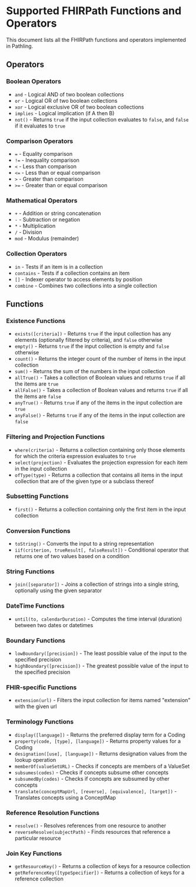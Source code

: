 # Supported FHIRPath Functions and Operators

This document lists all the FHIRPath functions and operators implemented in Pathling.

## Operators

### Boolean Operators
- `and` - Logical AND of two boolean collections
- `or` - Logical OR of two boolean collections
- `xor` - Logical exclusive OR of two boolean collections
- `implies` - Logical implication (if A then B)
- `not()` - Returns `true` if the input collection evaluates to `false`, and `false` if it evaluates to `true`

### Comparison Operators
- `=` - Equality comparison
- `!=` - Inequality comparison
- `<` - Less than comparison
- `<=` - Less than or equal comparison
- `>` - Greater than comparison
- `>=` - Greater than or equal comparison

### Mathematical Operators
- `+` - Addition or string concatenation
- `-` - Subtraction or negation
- `*` - Multiplication
- `/` - Division
- `mod` - Modulus (remainder)

### Collection Operators
- `in` - Tests if an item is in a collection
- `contains` - Tests if a collection contains an item
- `[]` - Indexer operator to access elements by position
- `combine` - Combines two collections into a single collection

## Functions

### Existence Functions
- `exists([criteria])` - Returns `true` if the input collection has any elements (optionally filtered by criteria), and `false` otherwise
- `empty()` - Returns `true` if the input collection is empty and `false` otherwise
- `count()` - Returns the integer count of the number of items in the input collection
- `sum()` - Returns the sum of the numbers in the input collection
- `allTrue()` - Takes a collection of Boolean values and returns `true` if all the items are `true`
- `allFalse()` - Takes a collection of Boolean values and returns `true` if all the items are `false`
- `anyTrue()` - Returns `true` if any of the items in the input collection are `true`
- `anyFalse()` - Returns `true` if any of the items in the input collection are `false`

### Filtering and Projection Functions
- `where(criteria)` - Returns a collection containing only those elements for which the criteria expression evaluates to `true`
- `select(projection)` - Evaluates the projection expression for each item in the input collection
- `ofType(type)` - Returns a collection that contains all items in the input collection that are of the given type or a subclass thereof

### Subsetting Functions
- `first()` - Returns a collection containing only the first item in the input collection

### Conversion Functions
- `toString()` - Converts the input to a string representation
- `iif(criterion, trueResult[, falseResult])` - Conditional operator that returns one of two values based on a condition

### String Functions
- `join([separator])` - Joins a collection of strings into a single string, optionally using the given separator

### DateTime Functions
- `until(to, calendarDuration)` - Computes the time interval (duration) between two dates or datetimes

### Boundary Functions
- `lowBoundary([precision])` - The least possible value of the input to the specified precision
- `highBoundary([precision])` - The greatest possible value of the input to the specified precision

### FHIR-specific Functions
- `extension(url)` - Filters the input collection for items named "extension" with the given url

### Terminology Functions
- `display([language])` - Returns the preferred display term for a Coding
- `property(code, [type], [language])` - Returns property values for a Coding
- `designation([use], [language])` - Returns designation values from the lookup operation
- `memberOf(valueSetURL)` - Checks if concepts are members of a ValueSet
- `subsumes(codes)` - Checks if concepts subsume other concepts
- `subsumedBy(codes)` - Checks if concepts are subsumed by other concepts
- `translate(conceptMapUrl, [reverse], [equivalence], [target])` - Translates concepts using a ConceptMap

### Reference Resolution Functions
- `resolve()` - Resolves references from one resource to another
- `reverseResolve(subjectPath)` - Finds resources that reference a particular resource

### Join Key Functions
- `getResourceKey()` - Returns a collection of keys for a resource collection
- `getReferenceKey([typeSpecifier])` - Returns a collection of keys for a reference collection

